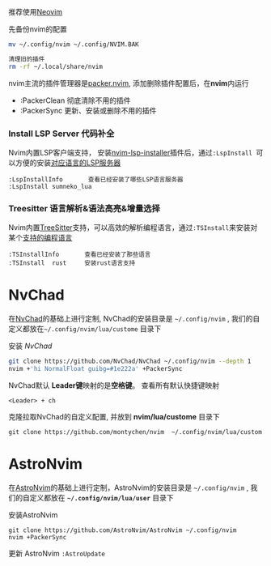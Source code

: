 推荐使用[Neovim](https://github.com/neovim/neovim)

先备份nvim的配置 
```bash
mv ~/.config/nvim ~/.config/NVIM.BAK

清理旧的插件
rm -rf ~/.local/share/nvim
```

nvim主流的插件管理器是[packer.nvim](https://github.com/wbthomason/packer.nvim), 添加删除插件配置后，在**nvim**内运行
- :PackerClean 彻底清除不用的插件
- :PackerSync 更新、安装或删除不用的插件


### Install LSP Server 代码补全

Nvim内置LSP客户端支持， 安装[nvim-lsp-installer](https://github.com/williamboman/nvim-lsp-installer)插件后，通过`:LspInstall `可以方便的安装[对应语言的LSP服务器](https://github.com/neovim/nvim-lspconfig/blob/master/doc/server_configurations.md)
```
:LspInstallInfo       查看已经安装了哪些LSP语言服务器
:LspInstall sumneko_lua 
```

### Treesitter 语言解析&语法高亮&增量选择
Nvim内置[TreeSitter](https://github.com/nvim-treesitter/nvim-treesitter)支持，可以高效的解析编程语言，通过`:TSInstall`来安装对某个[支持的编程语言](https://github.com/nvim-treesitter/nvim-treesitter#supported-languages)
```
:TSInstallInfo       查看已经安装了那些语言
:TSInstall  rust     安装rust语言支持
```



# NvChad
在[NvChad](https://github.com/NvChad/NvChad)的基础上进行定制, NvChad的安装目录是 `~/.config/nvim` , 我们的自定义都放在`~/.config/nvim/lua/custome` 目录下
    

安装 *NvChad* 

```bash
git clone https://github.com/NvChad/NvChad ~/.config/nvim --depth 1
nvim +'hi NormalFloat guibg=#1e222a' +PackerSync
```
NvChad默认 **Leader键**映射的是**空格键**。 查看所有默认快捷键映射 
```
<Leader> + ch 
```

克隆拉取NvChad的自定义配置, 并放到 **nvim/lua/custome** 目录下
```
git clone https://github.com/montychen/nvim  ~/.config/nvim/lua/custom

```

# AstroNvim
在[AstroNvim](https://github.com/AstroNvim/AstroNvim)的基础上进行定制，AstroNvim的安装目录是 `~/.config/nvim` , 我们的自定义都放在 **`~/.config/nvim/lua/user`** 目录下

安装AstroNvim
```
git clone https://github.com/AstroNvim/AstroNvim ~/.config/nvim
nvim +PackerSync
```

更新 AstroNvim `:AstroUpdate`


